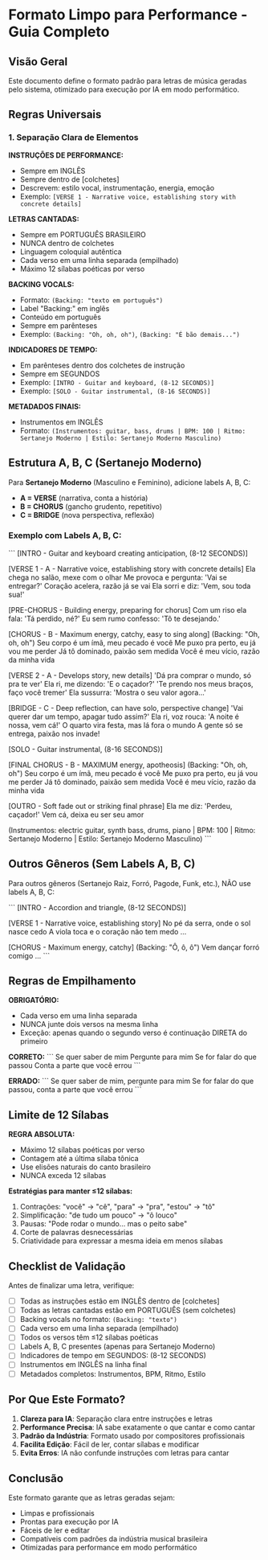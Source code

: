 # Formato Limpo para Performance - Guia Completo

## Visão Geral

Este documento define o formato padrão para letras de música geradas pelo sistema, otimizado para execução por IA em modo performático.

## Regras Universais

### 1. Separação Clara de Elementos

**INSTRUÇÕES DE PERFORMANCE:**
- Sempre em INGLÊS
- Sempre dentro de [colchetes]
- Descrevem: estilo vocal, instrumentação, energia, emoção
- Exemplo: `[VERSE 1 - Narrative voice, establishing story with concrete details]`

**LETRAS CANTADAS:**
- Sempre em PORTUGUÊS BRASILEIRO
- NUNCA dentro de colchetes
- Linguagem coloquial autêntica
- Cada verso em uma linha separada (empilhado)
- Máximo 12 sílabas poéticas por verso

**BACKING VOCALS:**
- Formato: `(Backing: "texto em português")`
- Label "Backing:" em inglês
- Conteúdo em português
- Sempre em parênteses
- Exemplo: `(Backing: "Oh, oh, oh")`, `(Backing: "É bão demais...")`

**INDICADORES DE TEMPO:**
- Em parênteses dentro dos colchetes de instrução
- Sempre em SEGUNDOS
- Exemplo: `[INTRO - Guitar and keyboard, (8-12 SECONDS)]`
- Exemplo: `[SOLO - Guitar instrumental, (8-16 SECONDS)]`

**METADADOS FINAIS:**
- Instrumentos em INGLÊS
- Formato: `(Instrumentos: guitar, bass, drums | BPM: 100 | Ritmo: Sertanejo Moderno | Estilo: Sertanejo Moderno Masculino)`

## Estrutura A, B, C (Sertanejo Moderno)

Para **Sertanejo Moderno** (Masculino e Feminino), adicione labels A, B, C:

- **A = VERSE** (narrativa, conta a história)
- **B = CHORUS** (gancho grudento, repetitivo)
- **C = BRIDGE** (nova perspectiva, reflexão)

### Exemplo com Labels A, B, C:

\`\`\`
[INTRO - Guitar and keyboard creating anticipation, (8-12 SECONDS)]

[VERSE 1 - A - Narrative voice, establishing story with concrete details]
Ela chega no salão, mexe com o olhar
Me provoca e pergunta: 'Vai se entregar?'
Coração acelera, razão já se vai
Ela sorri e diz: 'Vem, sou toda sua!'

[PRE-CHORUS - Building energy, preparing for chorus]
Com um riso ela fala: 'Tá perdido, né?'
Eu sem rumo confesso: 'Tô te desejando.'

[CHORUS - B - Maximum energy, catchy, easy to sing along]
(Backing: "Oh, oh, oh")
Seu corpo é um ímã, meu pecado é você
Me puxo pra perto, eu já vou me perder
Já tô dominado, paixão sem medida
Você é meu vício, razão da minha vida

[VERSE 2 - A - Develops story, new details]
'Dá pra comprar o mundo, só pra te ver'
Ela ri, me dizendo: 'E o caçador?'
'Te prendo nos meus braços, faço você tremer'
Ela sussurra: 'Mostra o seu valor agora...'

[BRIDGE - C - Deep reflection, can have solo, perspective change]
'Vai querer dar um tempo, apagar tudo assim?'
Ela ri, voz rouca: 'A noite é nossa, vem cá!'
O quarto vira festa, mas lá fora o mundo
A gente só se entrega, paixão nos invade!

[SOLO - Guitar instrumental, (8-16 SECONDS)]

[FINAL CHORUS - B - MAXIMUM energy, apotheosis]
(Backing: "Oh, oh, oh")
Seu corpo é um ímã, meu pecado é você
Me puxo pra perto, eu já vou me perder
Já tô dominado, paixão sem medida
Você é meu vício, razão da minha vida

[OUTRO - Soft fade out or striking final phrase]
Ela me diz: 'Perdeu, caçador!'
Vem cá, deixa eu ser seu amor

(Instrumentos: electric guitar, synth bass, drums, piano | BPM: 100 | Ritmo: Sertanejo Moderno | Estilo: Sertanejo Moderno Masculino)
\`\`\`

## Outros Gêneros (Sem Labels A, B, C)

Para outros gêneros (Sertanejo Raiz, Forró, Pagode, Funk, etc.), NÃO use labels A, B, C:

\`\`\`
[INTRO - Accordion and triangle, (8-12 SECONDS)]

[VERSE 1 - Narrative voice, establishing story]
No pé da serra, onde o sol nasce cedo
A viola toca e o coração não tem medo
...

[CHORUS - Maximum energy, catchy]
(Backing: "Ô, ô, ô")
Vem dançar forró comigo
...
\`\`\`

## Regras de Empilhamento

**OBRIGATÓRIO:**
- Cada verso em uma linha separada
- NUNCA junte dois versos na mesma linha
- Exceção: apenas quando o segundo verso é continuação DIRETA do primeiro

**CORRETO:**
\`\`\`
Se quer saber de mim
Pergunte para mim
Se for falar do que passou
Conta a parte que você errou
\`\`\`

**ERRADO:**
\`\`\`
Se quer saber de mim, pergunte para mim
Se for falar do que passou, conta a parte que você errou
\`\`\`

## Limite de 12 Sílabas

**REGRA ABSOLUTA:**
- Máximo 12 sílabas poéticas por verso
- Contagem até a última sílaba tônica
- Use elisões naturais do canto brasileiro
- NUNCA exceda 12 sílabas

**Estratégias para manter ≤12 sílabas:**
1. Contrações: "você" → "cê", "para" → "pra", "estou" → "tô"
2. Simplificação: "de tudo um pouco" → "ô louco"
3. Pausas: "Pode rodar o mundo... mas o peito sabe"
4. Corte de palavras desnecessárias
5. Criatividade para expressar a mesma ideia em menos sílabas

## Checklist de Validação

Antes de finalizar uma letra, verifique:

- [ ] Todas as instruções estão em INGLÊS dentro de [colchetes]
- [ ] Todas as letras cantadas estão em PORTUGUÊS (sem colchetes)
- [ ] Backing vocals no formato: `(Backing: "texto")`
- [ ] Cada verso em uma linha separada (empilhado)
- [ ] Todos os versos têm ≤12 sílabas poéticas
- [ ] Labels A, B, C presentes (apenas para Sertanejo Moderno)
- [ ] Indicadores de tempo em SEGUNDOS: (8-12 SECONDS)
- [ ] Instrumentos em INGLÊS na linha final
- [ ] Metadados completos: Instrumentos, BPM, Ritmo, Estilo

## Por Que Este Formato?

1. **Clareza para IA**: Separação clara entre instruções e letras
2. **Performance Precisa**: IA sabe exatamente o que cantar e como cantar
3. **Padrão da Indústria**: Formato usado por compositores profissionais
4. **Facilita Edição**: Fácil de ler, contar sílabas e modificar
5. **Evita Erros**: IA não confunde instruções com letras para cantar

## Conclusão

Este formato garante que as letras geradas sejam:
- Limpas e profissionais
- Prontas para execução por IA
- Fáceis de ler e editar
- Compatíveis com padrões da indústria musical brasileira
- Otimizadas para performance em modo performático
